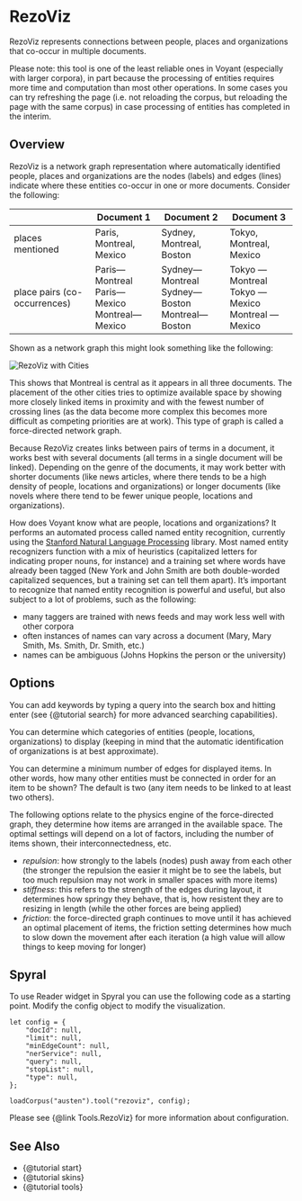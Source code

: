 # RezoViz

RezoViz represents connections between people, places and organizations that co-occur in multiple documents.

Please note: this tool is one of the least reliable ones in Voyant (especially with larger corpora), in part because 
the processing of entities requires more time and computation than most other operations. In some cases you can try 
refreshing the page (i.e. not reloading the corpus, but reloading the page with the same corpus) in case processing of 
entities has completed in the interim.
	
## Overview

RezoViz is a network graph representation where automatically identified people, places and organizations are the nodes 
(labels) and edges (lines) indicate where these entities co-occur in one or more documents. Consider the following:

<table>
	<thead>
		<tr>
			<th></th>
			<th>Document 1</th>
			<th>Document 2</th>
			<th>Document 3</th>
		</tr>
	</thead>
	<tbody>
		<tr>
			<td>places mentioned</td>
			<td>Paris, Montreal, Mexico</td>
			<td>Sydney, Montreal, Boston</td>
			<td>Tokyo, Montreal, Mexico</td>
		</tr>
		<tr>
			<td>place pairs (co-occurrences)</td>
			<td>Paris—Montreal<br />Paris—Mexico<br />Montreal—Mexico</td>
			<td>Sydney—Montreal<br />Sydney—Boston<br />Montreal—Boston</td>
			<td>Tokyo — Montreal<br />Tokyo — Mexico<br />Montreal — Mexico</td>
		</tr>
	</tbody>
</table>

Shown as a network graph this might look something like the following:


![RezoViz with Cities](imgs/tools/rezoviz/rezoviz-cities.png)

This shows that Montreal is central as it appears in all three documents. The placement of the other cities tries to 
optimize available space by showing more closely linked items in proximity and with the fewest number of crossing 
lines (as the data become more complex this becomes more difficult as competing priorities are at work). This type 
of graph is called a force-directed network graph.

Because RezoViz creates links between pairs of terms in a document, it works best with several documents (all terms 
in a single document will be linked). Depending on the genre of the documents, it may work better with shorter 
documents (like news articles, where there tends to be a high density of people, locations and organizations) or 
longer documents (like novels where there tend to be fewer unique people, locations and organizations).

How does Voyant know what are people, locations and organizations? It performs an automated process called named 
entity recognition, currently using the [Stanford Natural Language Processing](http://nlp.stanford.edu/ner/index.shtml) 
library. Most named entity recognizers function with a mix of heuristics (capitalized letters for indicating 
proper nouns, for instance) and a training set where words have already been tagged (New York and John Smith are 
both double-worded capitalized sequences, but a training set can tell them apart). It’s important to recognize that 
named entity recognition is powerful and useful, but also subject to a lot of problems, such as the following:

* many taggers are trained with news feeds and may work less well with other corpora
* often instances of names can vary across a document (Mary, Mary Smith, Ms. Smith, Dr. Smith, etc.)
* names can be ambiguous (Johns Hopkins the person or the university)

## Options

You can add keywords by typing a query into the search box and hitting enter (see {@tutorial search} for more advanced 
searching capabilities).

You can determine which categories of entities (people, locations, organizations) to display (keeping in mind that 
the automatic identification of organizations is at best approximate).

You can determine a minimum number of edges for displayed items. In other words, how many other entities must be 
connected in order for an item to be shown? The default is two (any item needs to be linked to at least two others).

The following options relate to the physics engine of the force-directed graph, they determine how items are 
arranged in the available space. The optimal settings will depend on a lot of factors, including the number of items 
shown, their interconnectedness, etc.

* *repulsion*: how strongly to the labels (nodes) push away from each other (the stronger the repulsion the easier it might be to see the labels, but too much repulsion may not work in smaller spaces with more items)
* *stiffness*: this refers to the strength of the edges during layout, it determines how springy they behave, that is, how resistent they are to resizing in length (while the other forces are being applied)
* *friction*: the force-directed graph continues to move until it has achieved an optimal placement of items, the friction setting determines how much to slow down the movement after each iteration (a high value will allow things to keep moving for longer)

## Spyral

To use Reader widget in Spyral you can use the following code as a starting point. Modify the config object to 
modify the visualization.

```
let config = {
    "docId": null,
    "limit": null,
    "minEdgeCount": null,
    "nerService": null,
    "query": null,
    "stopList": null,
    "type": null,
}; 

loadCorpus("austen").tool("rezoviz", config);
```

Please see {@link Tools.RezoViz} for more information about configuration.

## See Also

- {@tutorial start}
- {@tutorial skins}
- {@tutorial tools}

